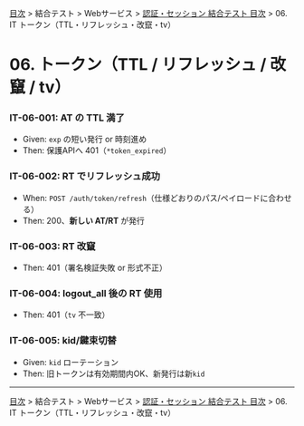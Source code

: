 [目次](../../../目次.md) > 結合テスト > Webサービス > [認証・セッション 結合テスト 目次](目次.md) > 06. IT トークン（TTL・リフレッシュ・改竄・tv）

# 06. トークン（TTL / リフレッシュ / 改竄 / tv）

### IT-06-001: AT の TTL 満了
- Given: `exp` の短い発行 or 時刻進め
- Then: 保護APIへ 401（`*token_expired`）

### IT-06-002: RT でリフレッシュ成功
- When: `POST /auth/token/refresh`（仕様どおりのパス/ペイロードに合わせる）
- Then: 200、**新しい AT/RT** が発行

### IT-06-003: RT 改竄
- Then: 401（署名検証失敗 or 形式不正）

### IT-06-004: logout_all 後の RT 使用
- Then: 401（`tv` 不一致）

### IT-06-005: kid/鍵束切替
- Given: `kid` ローテーション
- Then: 旧トークンは有効期間内OK、新発行は新`kid`

---
[目次](../../../目次.md) > 結合テスト > Webサービス > [認証・セッション 結合テスト 目次](目次.md) > 06. IT トークン（TTL・リフレッシュ・改竄・tv）